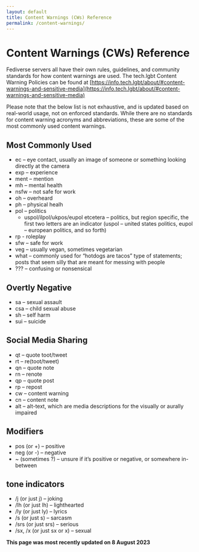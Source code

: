 ```yaml
---
layout: default
title: Content Warnings (CWs) Reference
permalink: /content-warnings/
---
```


# Content Warnings (CWs) Reference

Fediverse servers all have their own rules, guidelines, and community standards for how content warnings are used. The tech.lgbt Content Warning Policies can be found at [https://info.tech.lgbt/about/#content-warnings-and-sensitive-media](https://info.tech.lgbt/about/#content-warnings-and-sensitive-media)

Please note that the below list is not exhaustive, and is updated based on real-world usage, not on enforced standards. While there are no standards for content warning acronyms and abbreviations, these are some of the most commonly used content warnings.

## Most Commonly Used
- ec – eye contact, usually an image of someone or something looking directly at the camera
- exp – experience
- ment – mention
- mh – mental health
- nsfw – not safe for work
- oh – overheard
- ph – physical healh
- pol – politics
  - uspol/ilpol/ukpos/eupol etcetera – politics, but region specific, the first two letters are an indicator (uspol – united states politics, eupol – european politics, and so forth)
- rp - roleplay
- sfw – safe for work
- veg – usually vegan, sometimes vegetarian
- what – commonly used for “hotdogs are tacos” type of statements; posts that seem silly that are meant for messing with people
- ??? – confusing or nonsensical

## Overtly Negative
- sa – sexual assault
- csa – child sexual abuse
- sh – self harm
- sui – suicide

## Social Media Sharing
- qt – quote toot/tweet
- rt – re(toot/tweet)
- qn – quote note
- rn – renote
- qp – quote post
- rp – repost
- cw – content warning
- cn – content note
- alt – alt-text, which are media descriptions for the visually or aurally impaired

## Modifiers
- pos (or +) – positive
- neg (or -) – negative
- ~ (sometimes ?) – unsure if it’s positive or negative, or somewhere in-between

## tone indicators
- /j (or just j) – joking
- /lh (or just lh) – lighthearted
- /ly (or just ly) – lyrics
- /s (or just s) – sarcasm
- /srs (or just srs) – serious
- /sx, /x (or just sx or x) – sexual

**This page was most recently updated on 8 August 2023**

